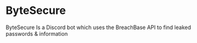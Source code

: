 # ByteSecure
ByteSecure Is a Discord bot which uses the BreachBase API to find leaked passwords &amp; information
